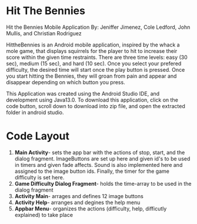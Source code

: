 # **Hit The Bennies**
Hit the Bennies Mobile Application By: Jeniffer Jimenez, Cole Ledford, John Mullis, and Christian Rodriguez
 
HittheBennies is an Android mobile application, inspired by the whack a mole game, that displays squirrels for the player to hit to increase their score within the given time restraints. There are three time levels: easy (30 sec), medium (15 sec), and hard (10 sec).
Once you select your prefered difficulty, the desired time will start once the play button is pressed. Once you start hitting the Bennies, they will groan from pain and appear and disappear depending on which button you press. 

This Application was created using the Android Studio IDE, and development using Java13.0. To download this application, click on the code button, scroll down to download into zip file, and open the extracted folder in android studio.

# Code Layout
1. **Main Activity**- sets the app bar with the actions of stop, start, and the dialog fragment. ImageButtons are set up here and given id's to be used in timers and given fade affects. Sound is also implemented here and assigned to the image button ids. Finally, the timer for the game difficulty is set here.
2. **Game Difficulty Dialog Fragment**- holds the time-array to be used in the dialog fragment
3. **Activity Main**- arrages and defines 12 image buttons 
4. **Activity Help**- arranges and degines the help menu
5. **Appbar Menu**- organizes the actions (difficulty, help, difficutly explained) to take place 

